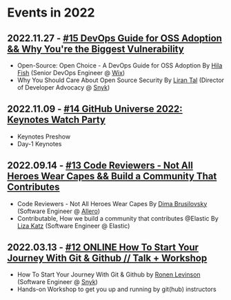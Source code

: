 # Events in 2022

## 2022.11.27 - [#15 DevOps Guide for OSS Adoption && Why You're the Biggest Vulnerability](https://www.meetup.com/github-user-group/events/289352728/)

* Open-Source: Open Choice - A DevOps Guide for OSS Adoption By [Hila Fish](https://www.linkedin.com/in/hila-fish/) (Senior DevOps Engineer @ [Wix](https://www.wix.com/))
* Why You Should Care About Open Source Security By [Liran Tal](https://www.linkedin.com/in/talliran/) (Director of Developer Advocacy @ [Snyk](https://snyk.io/))

## 2022.11.09 - [#14 GitHub Universe 2022: Keynotes Watch Party](https://www.meetup.com/github-user-group/events/289371091/)

* Keynotes Preshow
* Day-1 Keynotes

## 2022.09.14 - [#13 Code Reviewers - Not All Heroes Wear Capes && Build a Community That Contributes](https://www.meetup.com/github-user-group/events/288312571/)

* Code Reviewers - Not All Heroes Wear Capes By [Dima Brusilovsky](https://www.linkedin.com/in/dima-brusilovsky/) (Software Engineer @ [Allero](https://github.com/allero-io/allero/))
* Contributable, How we build a community that contributes @Elastic By [Liza Katz](https://www.linkedin.com/in/lizak/) (Software Engineer @ Elastic)

## 2022.03.13 - [#12 ONLINE How To Start Your Journey With Git & Github // Talk + Workshop](https://www.meetup.com/github-user-group/events/283744257/)

* How To Start Your Journey With Git & Github by [Ronen Levinson](https://www.linkedin.com/in/ronen-levinson/) (Software Engineer @ [Snyk](https://snyk.io/))
* Hands-on Workshop to get you up and running by git(hub) instructors
